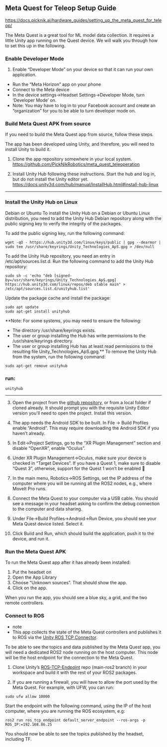 ## Meta Quest for Teleop Setup Guide

https://docs.picknik.ai/hardware_guides/setting_up_the_meta_quest_for_teleop/

The Meta Quest is a great tool for ML model data collection. It requires a little Unity app running on the Quest device. We will walk you through how to set this up in the following.


### Enable Developer Mode

1. Enable “Developer Mode” on your device so that it can run your own application.
- Run the “Meta Horizon” app on your phone
- Connect to the Meta device
- In the device settings->Headset Settings->Developer Mode, turn ‘Developer Mode’ on.
- Note: You may have to log in to your Facebook account and create an “organization” for you to be able to turn developer mode on.


### Build Meta Quest APK from source
If you need to build the Meta Quest app from source, follow these steps.

The app has been developed using Unity, and therefore, you will need to install Unity to build it.

1. Clone the app repository somewhere in your local system.
  https://github.com/PickNikRobotics/meta_quest_teleoperation

2. Install Unity Hub following these instructions. Start the hub and log in, but do not install the Unity editor yet.
  https://docs.unity3d.com/hub/manual/InstallHub.html#install-hub-linux
_______

### Install the Unity Hub on Linux
Debian or Ubuntu
To install the Unity Hub on a Debian or Ubuntu Linux distribution, you need to add the Unity Hub Debian repository along with the public signing key to verify the integrity of the packages.

To add the public signing key, run the following command:

```
wget -qO - https://hub.unity3d.com/linux/keys/public | gpg --dearmor | sudo tee /usr/share/keyrings/Unity_Technologies_ApS.gpg > /dev/null
```

To add the Unity Hub repository, you need an entry in /etc/apt/sources.list.d. Run the following command to add the Unity Hub repository:

```
sudo sh -c 'echo "deb [signed-by=/usr/share/keyrings/Unity_Technologies_ApS.gpg] https://hub.unity3d.com/linux/repos/deb stable main" > /etc/apt/sources.list.d/unityhub.list'
```

Update the package cache and install the package:
```
sudo apt update
sudo apt-get install unityhub
```
**Note: For some systems, you may need to ensure the following:

- The directory /usr/share/keyrings exists.
- The user or group installing the Hub has write permissions to the /usr/share/keyrings directory.
- The user or group installing Hub has at least read permissions to the resulting file Unity_Technologies_ApS.gpg.**
To remove the Unity Hub from the system, run the following command:

```
sudo apt-get remove unityhub
```

### run:
```
unityhub
```
_______

3. Open the project from the [github repository](https://github.com/PickNikRobotics/meta_quest_teleoperation), or from a local folder if cloned already. It should prompt you with the requisite Unity Editor version you'll need to open the project. Install this version.


4. The app needs the Android SDK to be built. In File -> Build Profiles enable “Android”. This may require downloading the Android SDK if you haven’t already.
5. In Edit->Project Settings, go to the “XR Plugin Management” section and disable “OpenXR”, enable “Oculus”.
6. Under XR Plugin Management->Oculus, make sure your device is checked in “Target Devices”. If you have a Quest 1, make sure to disable “Quest 3”, otherwise, support for the Quest 1 won’t be enabled 🤷
7. In the main menu, Robotics->ROS Settings, set the IP address of the computer where you will be running all the ROS2 nodes, e.g., where MoveIt Pro runs.
8. Connect the Meta Quest to your computer via a USB cable. You should see a message in your headset asking to confirm the debug connection to the computer and data sharing.
9. Under File->Build Profiles->Android->Run Device, you should see your Meta Quest device listed. Select it.
10. Click Build and Run, which should build the application, push it to the device, and run it.


### Run the Meta Quest APK
To run the Meta Quest app after it has already been installed:

1. Put the headset on
2. Open the App Library
3. Choose “Unknown sources”. That should show the app.
4. Click on the app.

When you run the app, you should see a blue sky, a grid, and the two remote controllers.


### Connect to ROS
- note
- This app collects the state of the Meta Quest controllers and publishes it to ROS via the [Unity ROS TCP Connector](https://github.com/Unity-Technologies/ROS-TCP-Endpoint).

To be able to see the topics and data published by the Meta Quest app, you will need a dedicated ROS2 node running on the host computer. This node will be the host endpoint for the connection to the Meta Quest.

1. Clone Unity’s [ROS-TCP-Endpoint](https://github.com/Unity-Technologies/ROS-TCP-Endpoint) repo (main-ros2 branch) in your workspace and build it with the rest of your ROS2 packages.

2. If you are running a firewall, you will have to allow the port used by the Meta Quest. For example, with UFW, you can run:

```
sudo ufw allow 10000
```

Start the endpoint with the following command, using the IP of the host computer, where you are running the ROS ecosystem, e.g:

```
ros2 run ros_tcp_endpoint default_server_endpoint --ros-args -p ROS_IP:=192.168.86.25
```

You should now be able to see the topics published by the headset, including TF.
